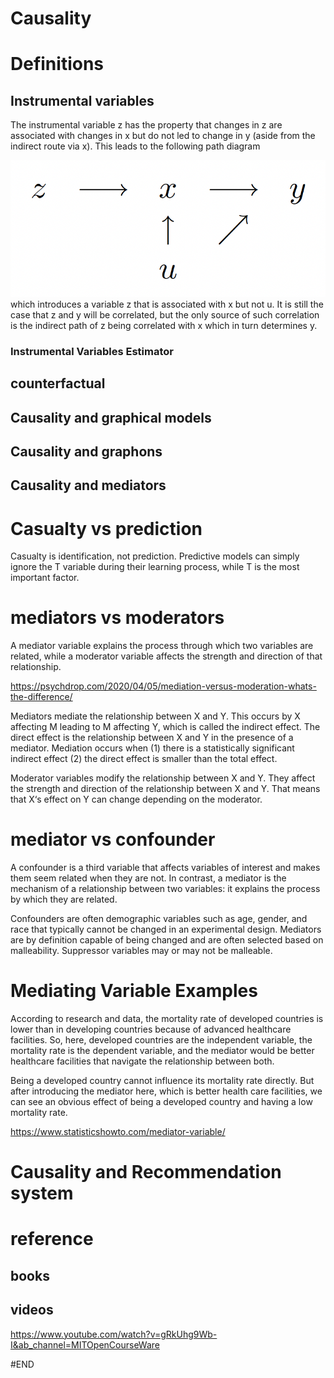 # Causality

# Definitions

## Instrumental variables
The instrumental variable z has the property that changes in
z are associated with changes in x but do not led to change in y (aside from the
indirect route via x). This leads to the following path diagram

![Instrumental variable](pics/instrumental.png?raw=true "Instrumental variable")
which introduces a variable z that is associated with x but not u. It is still the case
that z and y will be correlated, but the only source of such correlation is the indirect
path of z being correlated with x which in turn determines y.



### Instrumental Variables Estimator



## counterfactual


## Causality and graphical models


## Causality and graphons


## Causality and mediators


# Casualty vs prediction
Casualty is identification, not prediction.
Predictive models can simply ignore the T variable during their learning process, while T is the most important factor.







# mediators vs moderators
A mediator variable explains the process through which two variables are related, while a moderator variable affects the strength and direction of that relationship.


https://psychdrop.com/2020/04/05/mediation-versus-moderation-whats-the-difference/


Mediators mediate the relationship between X and Y. This occurs by X affecting M leading to M affecting Y, which is called the indirect effect. The direct effect is the relationship between X and Y in the presence of a mediator. Mediation occurs when (1) there is a statistically significant indirect effect (2) the direct effect is smaller than the total effect.



Moderator variables modify the relationship between X and Y. They affect the strength and direction of the relationship between X and Y. That means that X‘s effect on Y can change depending on the moderator.



# mediator vs confounder
A confounder is a third variable that affects variables of interest and makes them seem related when they are not. In contrast, a mediator is the mechanism of a relationship between two variables: it explains the process by which they are related.


Confounders are often demographic variables such as age, gender, and race that typically cannot be changed in an experimental design. Mediators are by definition capable of being changed and are often selected based on malleability. Suppressor variables may or may not be malleable.


# Mediating Variable Examples
According to research and data, the mortality rate of developed countries is lower than in developing countries because of advanced healthcare facilities. So, here, developed countries are the independent variable, the mortality rate is the dependent variable, and the mediator would be better healthcare facilities that navigate the relationship between both.

Being a developed country cannot influence its mortality rate directly. But after introducing the mediator here, which is better health care facilities, we can see an obvious effect of being a developed country and having a low mortality rate.


https://www.statisticshowto.com/mediator-variable/



# Causality and Recommendation system



# reference
## books


## videos
https://www.youtube.com/watch?v=gRkUhg9Wb-I&ab_channel=MITOpenCourseWare






#END

